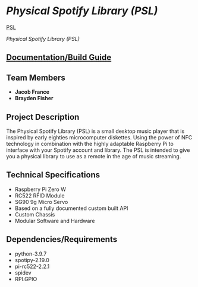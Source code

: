 # *Physical Spotify Library (PSL)*

[PSL](https://github.com/n-e-r-k/PhysicalSpotifyLibrary/blob/main/Media/pslHeader.jpg?raw=true)

*Physical Spotify Library (PSL)*

## [Documentation/Build Guide](https://github.com/n-e-r-k/PhysicalSpotifyLibrary/blob/main/Docs/DOCS.md)

<h2>Team Members</h2>


- **Jacob France**
- **Brayden Fisher**


<h2>Project Description</h2>

<p>The Physical Spotify Library (PSL) is a small desktop music player that is inspired by early eighties microcomputer diskettes. Using the power of NFC technology in combination with the highly adaptable Raspberry Pi to interface with your Spotify account and library. The PSL is intended to give you a physical library  to use as a remote in the age of music streaming.</P>

<h2>Technical Specifications</h2>


- Raspberry Pi Zero W
- RC522 RFID Module
- SG90 9g Micro Servo
- Based on a fully documented custom built API
- Custom Chassis
- Modular Software and Hardware 

<h2>Dependencies/Requirements</h2>

<ul>
    <li>python-3.9.7</li>
    <li>spotipy-2.19.0</li>
    <li>pi-rc522-2.2.1</li>
    <li>spidev</li>
    <li>RPI.GPIO</li>
</ul>
